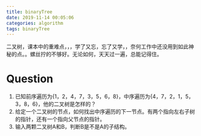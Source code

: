 ```yaml
---
title: binaryTree
date: 2019-11-14 00:05:06
categories: algorithm
tags: binaryTree
---
```


二叉树，课本中的重难点，，，学了又忘，忘了又学，，奈何工作中还没用到如此神秘的点。。螺丝拧的不够好。无论如何，天天过一遍，总能记得住。

<!--more-->

# Question

1. 已知前序遍历为{1，2，4，7，3，5，6，8}，中序遍历为{4，7，2，1，5，3，8，6}，他的二叉树是怎样的？
2. 给定一个二叉树的节点，如何找出中序遍历的下一节点。有两个指向左右子树的指针，还有一个指向父节点的指针。
3. 输入两颗二叉树A和B，判断B是不是A的子结构。